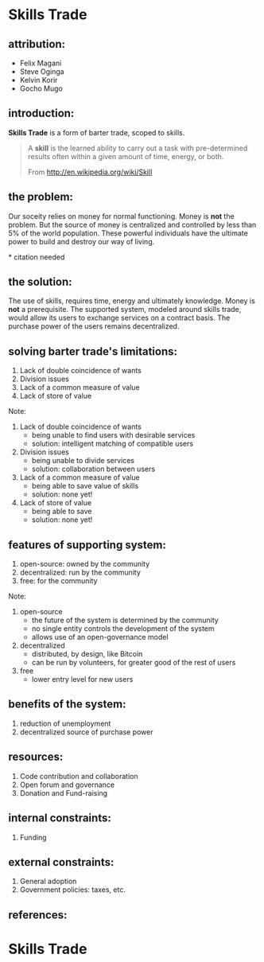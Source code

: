 # Skills Trade



## attribution:

* Felix Magani
* Steve Oginga
* Kelvin Korir
* Gocho Mugo



## introduction:

**Skills Trade** is a form of barter trade, scoped to skills.

> A **skill** is the learned ability to carry out a task with
> pre-determined results often within a given amount of time, energy, or
> both.
>
> From http://en.wikipedia.org/wiki/Skill



## the problem:

Our soceity relies on money for normal functioning. Money is **not** the problem. But the source of money is centralized and controlled by less than 5% of the world population. These powerful individuals have the ultimate power to build and destroy our way of living.

\* citation needed


<!-- .slide: data-background="/res/federal-reserve-bank.jpg" data-background-size="600px" -->


## the solution:

The use of skills, requires time, energy and ultimately knowledge. Money is **not** a prerequisite. The supported system, modeled around skills trade, would allow its users to exchange services on a contract basis. The purchase power of the users remains decentralized.



## solving barter trade's limitations:

1. Lack of double coincidence of wants <!-- .element: class="fragment" data-fragment-index="1" -->
1. Division issues <!-- .element: class="fragment" data-fragment-index="2" -->
1. Lack of a common measure of value <!-- .element: class="fragment" data-fragment-index="3" -->
1. Lack of store of value <!-- .element: class="fragment" data-fragment-index="4" -->

Note:
1. Lack of double coincidence of wants
    - being unable to find users with desirable services
    - solution: intelligent matching of compatible users
1. Division issues
    - being unable to divide services
    - solution: collaboration between users
1. Lack of a common measure of value
    - being able to save value of skills
    - solution: none yet!
1. Lack of store of value
    - being able to save
    - solution: none yet!



## features of supporting system:

1. open-source: owned by the community <!-- .element: class="fragment" data-fragment-index="1" -->
1. decentralized: run by the community <!-- .element: class="fragment" data-fragment-index="2" -->
1. free: for the community <!-- .element: class="fragment" data-fragment-index="3" -->

Note:
1. open-source
    - the future of the system is determined by the community
    - no single entity controls the development of the system
    - allows use of an open-governance model
1. decentralized
    - distributed, by design, like Bitcoin
    - can be run by volunteers, for greater good of the rest of users
1. free
    - lower entry level for new users



## benefits of the system:

1. reduction of unemployment <!-- .element: class="fragment" data-fragment-index="1" -->
1. decentralized source of purchase power <!-- .element: class="fragment" data-fragment-index="2" -->



## resources:

1. Code contribution and collaboration <!-- .element: class="fragment" data-fragment-index="1" -->
1. Open forum and governance <!-- .element: class="fragment" data-fragment-index="2" -->
1. Donation and Fund-raising <!-- .element: class="fragment" data-fragment-index="3" -->



## internal constraints:

1. Funding <!-- .element: class="fragment" data-fragment-index="1" -->


## external constraints:

1. General adoption  <!-- .element: class="fragment" data-fragment-index="1" -->
1. Government policies: taxes, etc.  <!-- .element: class="fragment" data-fragment-index="2" -->



## references:



# Skills Trade
